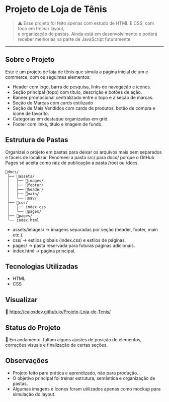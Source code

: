 # Projeto de Loja de Tênis

> ⚠️ Esse projeto foi feito apenas com estudo de HTML E CSS, com foco em treinar layout,  
> e organização de pastas.
> Ainda está em desenvolvimento e poderá receber melhorias na parte de JavaScript futuramente.
---
## Sobre o Projeto

Este é um projeto de loja de tênis que simula a página inicial de um e-commerce, com os seguintes elementos:

- Header com logo, barra de pesquisa, links de navegação e ícones.
- Seção principal (topo) com título, descrição e botões de ação.
- Banner promocional centralizado entre o topo e a seção de marcas.
- Seção de Marcas com cards estilizado
- Seção de Mais Vendidos com cards de produtos, botão de compra e ícone de favorito.
- Categorias em destaque organizadas em grid.
- Footer com links, título e imagem de fundo.

## Estrutura de Pastas
Organizei o projeto em pastas para deixar os arquivos mais bem separados e fáceis de localizar.
Renomeei a pasta src/ para docs/ porque o GitHub Pages só aceita como raiz de publicação a pasta /root ou /docs.
```
📂docs/
 ├── 📂assets/
 │   ├── 📂images/
 │   ├── 📂footer/
 │   ├── 📂header/
 │   ├── 📂main/
 │   └── 📂nav/
 ├── 📂css/
 │   ├── index.css
 │   └── 📂pages/
 ├── 📂pages/
 └── index.html
```
- assets/images/ → imagens separadas por seção (header, footer, main etc.).
- css/ → estilos globais (index.css) e estilos de páginas.
- pages/ → pasta reservada para futuras páginas adicionais.
- index.html → página principal.
  
## Tecnologias Utilizadas

- HTML
- CSS
  
## Visualizar

🔗 https://caioxdev.github.io/Projeto-Loja-de-Tenis/

## Status do Projeto

🚧 Em andamento: faltam alguns ajustes de posição de elementos, correções visuais e finalização de certas seções.

## Observações

- Projeto feito para prática e aprendizado, não para produção.
- O objetivo principal foi treinar estrutura, semântica e organização de pastas.
- Algumas imagens e ícones foram utilizados apenas como mockup para simulação do layout.

